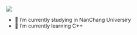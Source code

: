 <!-- [![Chan1919's GitHub stats](https://github-readme-stats.vercel.app/api?username=chan1919&count_private=true&show_icons=true&theme=radical)](https://github.com/anuraghazra/github-readme-stats) -->
<!-- <img align="right" src="https://github-readme-stats.vercel.app/api?username=chan1919&show_icons=true&icon_color=1573B3&hide_title=true&text_color=718096&bg_color=00000000&hide_border=true"/> -->
<img src="https://github-readme-stats.vercel.app/api?username=chan1919&show_icons=true&icon_color=1573B3&hide_title=true&text_color=718096&bg_color=00000000&hide_border=true"/>


- 🔭 I’m currently studying in NanChang Universiry
- 🌱 I’m currently learning C++
